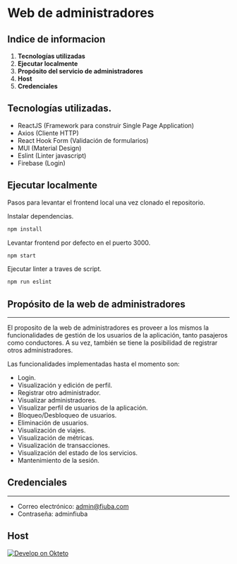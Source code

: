 <h1>Web de administradores</h1>

## Indice de informacion
1. **Tecnologías utilizadas**
2. **Ejecutar localmente**
3. **Propósito del servicio de administradores**
4. **Host**
5. **Credenciales**

## Tecnologías utilizadas.

- ReactJS (Framework para construir Single Page Application)
- Axios (Cliente HTTP)
- React Hook Form (Validación de formularios)
- MUI (Material Design)
- Eslint (Linter javascript)
- Firebase (Login)

## Ejecutar localmente

Pasos para levantar el frontend local una vez clonado el repositorio.

Instalar dependencias.
```bash
npm install
```
Levantar frontend por defecto en el puerto 3000.
```bash
npm start
```

Ejecutar linter a traves de script.

```bash
npm run eslint
```

## Propósito de la web de administradores
---
El proposito de la web de administradores es proveer a los mismos la funcionalidades de gestión de los usuarios de la aplicación, tanto pasajeros como conductores. A su vez, también se tiene la posibilidad de registrar otros administradores.

Las funcionalidades implementadas hasta el momento son:

- Login.
- Visualización y edición de perfil.
- Registrar otro administrador.
- Visualizar administradores.
- Visualizar perfil de usuarios de la aplicación.
- Bloqueo/Desbloqueo de usuarios.
- Eliminación de usuarios.
- Visualización de viajes.
- Visualización de métricas.
- Visualización de transacciones.
- Visualización del estado de los servicios.
- Mantenimiento de la sesión.

## Credenciales
---
- Correo electrónico: admin@fiuba.com
- Contraseña: adminfiuba

## Host

[![Develop on Okteto](https://okteto.com/develop-okteto.svg)](https://admin-web-franco-gmz.cloud.okteto.net/)
